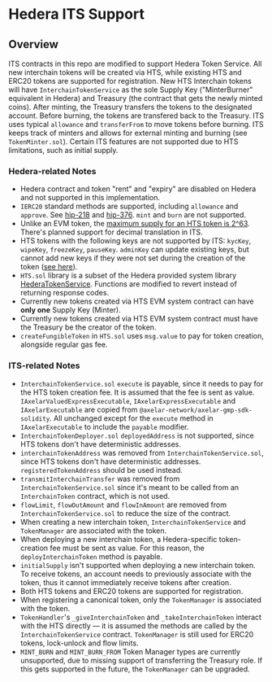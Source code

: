 # Hedera ITS Support

## Overview

ITS contracts in this repo are modified to support Hedera Token Service. All new interchain tokens will be created via HTS, while existing HTS and ERC20 tokens are supported for registration. New HTS Interchain tokens will have `InterchainTokenService` as the sole Supply Key ("MinterBurner" equivalent in Hedera) and Treasury (the contract that gets the newly minted coins). After minting, the Treasury transfers the tokens to the designated account. Before burning, the tokens are transfered back to the Treasury. ITS uses typical `allowance` and `transferFrom` to move tokens before burning. ITS keeps track of minters and allows for external minting and burning (see `TokenMinter.sol`). Certain ITS features are not supported due to HTS limitations, such as initial supply.

### Hedera-related Notes

- Hedera contract and token "rent" and "expiry" are disabled on Hedera and not supported in this implementation.
- `IERC20` standard methods are supported, including `allowance` and `approve`. See [hip-218](https://hips.hedera.com/hip/hip-218) and [hip-376](https://hips.hedera.com/hip/hip-376). `mint` and `burn` are not supported.
- Unlike an EVM token, the [maximum supply for an HTS token is 2^63](https://docs.hedera.com/hedera/sdks-and-apis/sdks/token-service/define-a-token#token-properties). There's planned support for decimal translation in ITS.
- HTS tokens with the following keys are not supported by ITS: `kycKey`, `wipeKey`, `freezeKey`, `pauseKey`. `adminKey` can update existing keys, but cannot add new keys if they were not set during the creation of the token ([see here](https://docs.hedera.com/hedera/sdks-and-apis/sdks/token-service/update-a-token)).
- `HTS.sol` library is a subset of the Hedera provided system library [HederaTokenService](https://github.com/hashgraph/hedera-smart-contracts/blob/bc3a549c0ca062c51b0045fd1916fdaa0558a360/contracts/system-contracts/hedera-token-service/HederaTokenService.sol). Functions are modified to revert instead of returning response codes.
- Currently new tokens created via HTS EVM system contract can have **only one** Supply Key (Minter).
- Currently new tokens created via HTS EVM system contract must have the Treasury be the creator of the token.
- `createFungibleToken` in `HTS.sol` uses `msg.value` to pay for token creation, alongside regular gas fee.

### ITS-related Notes

- `InterchainTokenService.sol` `execute` is payable, since it needs to pay for the HTS token creation fee. It is assumed that the fee is sent as value. `IAxelarValuedExpressExecutable`, `IAxelarExpressExecutable` and  `IAxelarExecutable` are copied from `@axelar-network/axelar-gmp-sdk-solidity`. All unchanged except for the `execute` method in `IAxelarExecutable` to include the `payable` modifier.
- `InterchainTokenDeployer.sol` `deployedAddress` is not supported, since HTS tokens don't have deterministic addresses.
- `interchainTokenAddress` was removed from `InterchainTokenService.sol`, since HTS tokens don't have deterministic addresses. `registeredTokenAddress` should be used instead.
- `transmitInterchainTransfer` was removed from `InterchainTokenService.sol` since it's meant to be called from an `InterchainToken` contract, which is not used.
- `flowLimit`, `flowOutAmount` and `flowInAmount` are removed from `InterchainTokenService.sol` to reduce the size of the contract.
- When creating a new interchain token, `InterchainTokenService` and `TokenManager` are associated with the token.
- When deploying a new interchain token, a Hedera-specific token-creation fee must be sent as value. For this reason, the `deployInterchainToken` method is payable.
- `initialSupply` isn't supported when deploying a new interchain token. To receive tokens, an account needs to previously associate with the token, thus it cannot immediately receive tokens after creation.
- Both HTS tokens and ERC20 tokens are supported for registration.
- When registering a canonical token, only the `TokenManager` is associated with the token.
- `TokenHandler`'s `_giveInterchainToken` and `_takeInterchainToken` interact with the HTS directly — it is assumed the methods are called by the `InterchainTokenService` contract. `TokenManager` is still used for ERC20 tokens, lock-unlock and flow limits.
- `MINT_BURN` and `MINT_BURN_FROM` Token Manager types are currently unsupported, due to missing support of transferring the Treasury role. If this gets supported in the future, the `TokenManager` can be upgraded.
